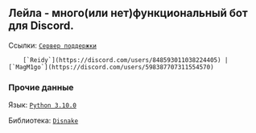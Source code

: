 ## Лейла - много(или нет)функциональный бот для Discord. 

Ссылки: [`Сервер поддержки`](https://discord.gg/43zapTjgvm)

        [`Reidy`](https://discord.com/users/848593011038224405) | [`MagM1go`](https://discord.com/users/598387707311554570)


### Прочие данные

Язык: [`Python 3.10.0`](https://python.org)

Библиотека: [`Disnake`](https://pypi.org/project/disnake/)
